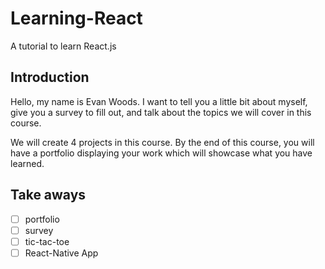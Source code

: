 # Learning-React
A tutorial to learn React.js

## Introduction
Hello, my name is Evan Woods. I want to tell you a little bit about myself, give you a survey to fill out, and talk about the topics we will cover in this course. 

We will create 4 projects in this course. By the end of this course, you will have a portfolio displaying your work which will showcase what you have learned. 

## Take aways
 - [ ] portfolio
 - [ ] survey
 - [ ] tic-tac-toe
 - [ ] React-Native App
